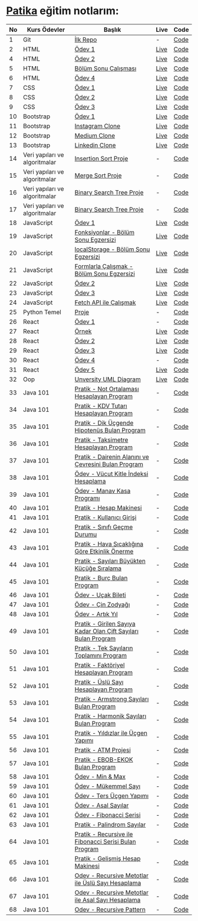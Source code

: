 # [Patika](https://academy.patika.dev/paths) eğitim notlarım:

| No  | Kurs Ödevler                  | Başlık                                                                                                                               | Live                                                                        | Code                                                                                                                |
| --- | ----------------------------- | ------------------------------------------------------------------------------------------------------------------------------------ | --------------------------------------------------------------------------- | ------------------------------------------------------------------------------------------------------------------- |
| 1   | Git                           | [İlk Repo](https://academy.patika.dev/courses/git/odev1)                                                                             | -                                                                           | [Code](https://github.com/ulascan54/patika-edu/tree/main/homework-1)                                                |
| 2   | HTML                          | [Ödev 1](https://academy.patika.dev/courses/html/odev1)                                                                              | [Live](https://ulascan54.github.io/patika-edu/html/hw-1/)                   | [Code](https://github.com/ulascan54/patika-edu/tree/main/html/hw-1)                                                 |
| 4   | HTML                          | [Ödev 2](https://academy.patika.dev/courses/html/odev2)                                                                              | [Live](https://ulascan54.github.io/patika-edu/html/hw-2/)                   | [Code](https://github.com/ulascan54/patika-edu/tree/main/html/hw-2)                                                 |
| 5   | HTML                          | [Bölüm Sonu Çalışması](https://academy.patika.dev/courses/html/bolum-sonu2)                                                          | [Live](https://ulascan54.github.io/patika-edu/html/hw-3/)                   | [Code](https://github.com/ulascan54/patika-edu/tree/main/html/hw-3)                                                 |
| 6   | HTML                          | [Ödev 4](https://academy.patika.dev/courses/html/odev3)                                                                              | [Live](https://ulascan54.github.io/patika-edu/html/hw-4/)                   | [Code](https://github.com/ulascan54/patika-edu/tree/main/html/hw-4)                                                 |
| 7   | CSS                           | [Ödev 1](https://academy.patika.dev/courses/css/odev1)                                                                               | [Live](https://ulascan54.github.io/patika-edu/css/1-hw/)                    | [Code](https://github.com/ulascan54/patika-edu/tree/main/css/1-hw)                                                  |
| 8   | CSS                           | [Ödev 2](https://academy.patika.dev/courses/css/odev2)                                                                               | [Live](https://ulascan54.github.io/patika-edu/css/2-hw/)                    | [Code](https://github.com/ulascan54/patika-edu/tree/main/css/2-hw)                                                  |
| 9   | CSS                           | [Ödev 3](https://academy.patika.dev/courses/css/odev3)                                                                               | [Live](https://ulascan54.github.io/patika-edu/css/3-hw/)                    | [Code](https://github.com/ulascan54/patika-edu/tree/main/css/3-hw)                                                  |
| 10  | Bootstrap                     | [Ödev 1](https://academy.patika.dev/courses/bootstrap/odev1)                                                                         | [Live](https://ulascan54.github.io/patika-edu/bootsrap/hw-1)                | [Code](https://github.com/ulascan54/patika-edu/tree/main/bootsrap/hw-1)                                             |
| 11  | Bootstrap                     | [Instagram Clone](https://academy.patika.dev/courses/bootstrap/odev2)                                                                | [Live](https://ulascan54.github.io/patika-edu/bootsrap/hw-2)                | [Code](https://github.com/ulascan54/patika-edu/tree/main/bootsrap/hw-2)                                             |
| 12  | Bootstrap                     | [Medium Clone](https://academy.patika.dev/courses/bootstrap/klon-calismasi-tek)                                                      | [Live](https://ulascan54.github.io/patika-edu/bootsrap/hw-3)                | [Code](https://github.com/ulascan54/patika-edu/tree/main/bootsrap/hw-3)                                             |
| 13  | Bootstrap                     | [Linkedin Clone](https://academy.patika.dev/courses/bootstrap/odev3)                                                                 | [Live](https://ulascan54.github.io/patika-edu/bootsrap/hw-4)                | [Code](https://github.com/ulascan54/patika-edu/tree/main/bootsrap/hw-4)                                             |
| 14  | Veri yapıları ve algoritmalar | [Insertion Sort Proje](https://academy.patika.dev/courses/veri-yapilari-ve-algoritmalar/insertion-sort-proje)                        | -                                                                           | [Code](https://github.com/ulascan54/patika-edu/tree/main/veri-yapilari-ve-algoritmalar/project-1)                   |
| 15  | Veri yapıları ve algoritmalar | [Merge Sort Proje](https://academy.patika.dev/courses/veri-yapilari-ve-algoritmalar/merge-sort-proje)                                | -                                                                           | [Code](https://github.com/ulascan54/patika-edu/tree/main/veri-yapilari-ve-algoritmalar/project-2)                   |
| 16  | Veri yapıları ve algoritmalar | [Binary Search Tree Proje](https://academy.patika.dev/courses/veri-yapilari-ve-algoritmalar/binary-search-tree-proje)                | -                                                                           | [Code](https://github.com/ulascan54/patika-edu/tree/main/veri-yapilari-ve-algoritmalar/project-3)                   |
| 17  | Veri yapıları ve algoritmalar | [Binary Search Tree Proje](https://academy.patika.dev/courses/veri-yapilari-ve-algoritmalar/binary-search-tree-proje)                | -                                                                           | [Code](https://github.com/ulascan54/patika-edu/tree/main/veri-yapilari-ve-algoritmalar/project-3)                   |
| 18  | JavaScript                    | [Ödev 1](https://academy.patika.dev/courses/javascript/odev1)                                                                        | [Live](https://ulascan54.github.io/patika-edu/js/hw-1)                      | [Code](https://github.com/ulascan54/patika-edu/tree/main/js/hw-1)                                                   |
| 19  | JavaScript                    | [Fonksiyonlar - Bölüm Sonu Egzersizi](https://academy.patika.dev/courses/javascript/fonksiyonlar-bolum-sonu-egzersizi)               | [Live](https://ulascan54.github.io/patika-edu/js/functions-exercise)        | [Code](https://github.com/ulascan54/patika-edu/tree/main/js/functions-exercise)                                     |
| 20  | JavaScript                    | [localStorage - Bölüm Sonu Egzersizi](https://academy.patika.dev/courses/javascript/localstorage-bolum-sonu-egzersizi)               | [Live](https://ulascan54.github.io/patika-edu/js/localStorage-exercise)     | [Code](https://github.com/ulascan54/patika-edu/tree/main/js/localStorage-exercise)                                  |
| 21  | JavaScript                    | [Formlarla Çalışmak - Bölüm Sonu Egzersizi](https://academy.patika.dev/courses/javascript/formlarla-calismak-bolum-sonu-egzersizi)   | [Live](https://ulascan54.github.io/patika-edu/js/form-exercise)             | [Code](https://github.com/ulascan54/patika-edu/tree/main/js/form-exercise)                                          |
| 22  | JavaScript                    | [Ödev 2](https://academy.patika.dev/courses/javascript/odev2)                                                                        | [Live](https://ulascan54.github.io/patika-edu/js/hw-2)                      | [Code](https://github.com/ulascan54/patika-edu/tree/main/js/hw-2)                                                   |
| 23  | JavaScript                    | [Ödev 3](https://academy.patika.dev/courses/javascript/odev3)                                                                        | [Live](https://asian-kitchen-five.vercel.app/)                              | [Code](https://github.com/ulascan54/AsianKitchen)                                                                   |
| 24  | JavaScript                    | [Fetch API ile Çalışmak](https://academy.patika.dev/courses/javascript/fetch-api-ile-calismak)                                       | [Live](https://ulascan54.github.io/patika-edu/js/fetch-exercise)            | [Code](https://github.com/ulascan54/patika-edu/tree/main/js/fetch-exercise)                                         |
| 25  | Python Temel                  | [Proje](https://academy.patika.dev/courses/python-temel/proje)                                                                       | -                                                                           | [Code](https://github.com/ulascan54/patika-edu/blob/main/python-temel/project/project.py)                           |
| 26  | React                         | [Ödev 1](https://academy.patika.dev/courses/react/odev1)                                                                             | -                                                                           | [Code](https://github.com/ulascan54/patika-edu/blob/main/react/projects/1_hw/)                                      |
| 27  | React                         | [Örnek](https://academy.patika.dev/courses/react/contacts-app-bolum-sonu-kazanimlari)                                                | [Live](https://64ad33bf39f10413d29f7b09--rococo-dodol-0a0e70.netlify.app/)  | [Code](https://github.com/ulascan54/patika-edu/blob/main/react/projects/2_hw/)                                      |
| 28  | React                         | [Ödev 2](https://academy.patika.dev/courses/react/odev2)                                                                             | [Live](https://64ad91ebe16a4a217a101bec--glowing-otter-fbe941.netlify.app/) | [Code](https://github.com/ulascan54/patika-edu/blob/main/react/projects/3_hw/)                                      |
| 29  | React                         | [Ödev 3](https://academy.patika.dev/courses/react/odev3)                                                                             | [Live](https://64b2693dbebe496d020a8af7--fancy-faun-30698e.netlify.app/)    | [Code](https://github.com/ulascan54/patika-edu/blob/main/react/projects/4_hw/)                                      |
| 30  | React                         | [Ödev 4](https://academy.patika.dev/courses/react/odev5)                                                                             | -                                                                           | [Code](https://github.com/ulascan54/patika-edu/blob/main/react/projects/5_hw/)                                      |
| 31  | React                         | [Ödev 5](https://academy.patika.dev/courses/react/odev4)                                                                             | [Live](https://www.npmjs.com/package/6hw-buttons-ulas)                      | [Code](https://github.com/ulascan54/patika-edu/blob/main/react/projects/6_hw/)                                      |
| 32  | Oop                           | [Unversity UML Diagram](https://academy.patika.dev/courses/oop/odev-university)                                                      | [Live](https://github.com/ulascan54/patika-edu/blob/main/oop/1hw/hw1.png)   | [Code](https://github.com/ulascan54/patika-edu/blob/main/oop/1hw/)                                                  |
| 33  | Java 101                      | [Pratik - Not Ortalaması Hesaplayan Program](https://academy.patika.dev/courses/java101/pratik-not-ortalamasi)                       | -                                                                           | [Code](https://github.com/ulascan54/patika-edu/blob/main/java_101/homework/src/CalculateNotes/)                     |
| 34  | Java 101                      | [Pratik - KDV Tutarı Hesaplayan Program](https://academy.patika.dev/courses/java101/pratik-kdv-hesaplama)                            | -                                                                           | [Code](https://github.com/ulascan54/patika-edu/blob/main/java_101/homework/src/KdvCalculator/)                      |
| 35  | Java 101                      | [Pratik - Dik Üçgende Hipotenüs Bulan Program](https://academy.patika.dev/courses/java101/pratik-hipotenus-bulma)                    | -                                                                           | [Code](https://github.com/ulascan54/patika-edu/blob/main/java_101/homework/src/RightTriangle/)                      |
| 36  | Java 101                      | [Pratik - Taksimetre Hesaplayan Program](https://academy.patika.dev/courses/java101/pratik-taksimetre)                               | -                                                                           | [Code](https://github.com/ulascan54/patika-edu/blob/main/java_101/homework/src/CalculateTaxi/)                      |
| 37  | Java 101                      | [Pratik - Dairenin Alanını ve Çevresini Bulan Program](https://academy.patika.dev/courses/java101/pratik-daire-alan-cevre)           | -                                                                           | [Code](https://github.com/ulascan54/patika-edu/blob/main/java_101/homework/src/CircleArea/)                         |
| 38  | Java 101                      | [Ödev - Vücut Kitle İndeksi Hesaplama](https://academy.patika.dev/courses/java101/odev-vucut-kitle-hesaplama)                        | -                                                                           | [Code](https://github.com/ulascan54/patika-edu/blob/main/java_101/homework/src/BodyMassIndexCalculation/)           |
| 39  | Java 101                      | [Ödev - Manav Kasa Programı](https://academy.patika.dev/courses/java101/odev-manav-kasa)                                             | -                                                                           | [Code](https://github.com/ulascan54/patika-edu/blob/main/java_101/homework/src/StoreCashRegisterProgram/)           |
| 40  | Java 101                      | [Pratik - Hesap Makinesi](https://academy.patika.dev/courses/java101/pratik-hesap-mak-1)                                             | -                                                                           | [Code](https://github.com/ulascan54/patika-edu/blob/main/java_101/homework/src/Calculator/)                         |
| 41  | Java 101                      | [Pratik - Kullanıcı Girişi](https://academy.patika.dev/courses/java101/pratik-login-1)                                               | -                                                                           | [Code](https://github.com/ulascan54/patika-edu/blob/main/java_101/homework/src/UserLogin/)                          |
| 42  | Java 101                      | [Pratik - Sınıfı Geçme Durumu](https://academy.patika.dev/courses/java101/pratik-sinif-gecme)                                        | -                                                                           | [Code](https://github.com/ulascan54/patika-edu/blob/main/java_101/homework/src/Grades/)                             |
| 43  | Java 101                      | [Pratik - Hava Sıcaklığına Göre Etkinlik Önerme](https://academy.patika.dev/courses/java101/pratik-etkinlik-onerme)                  | -                                                                           | [Code](https://github.com/ulascan54/patika-edu/blob/main/java_101/homework/src/SimpleAirTemperature/)               |
| 44  | Java 101                      | [Pratik - Sayıları Büyükten Küçüğe Sıralama](https://academy.patika.dev/courses/java101/pratik-sayi-siralama)                        | -                                                                           | [Code](https://github.com/ulascan54/patika-edu/blob/main/java_101/homework/src/SimpleSortingNumbers/)               |
| 45  | Java 101                      | [Pratik - Burç Bulan Program](https://academy.patika.dev/courses/java101/pratik-burclar)                                             | -                                                                           | [Code](https://github.com/ulascan54/patika-edu/blob/main/java_101/homework/src/FindHoroscope/)                      |
| 46  | Java 101                      | [Ödev - Uçak Bileti](https://academy.patika.dev/courses/java101/odev-ucak-bileti)                                                    | -                                                                           | [Code](https://github.com/ulascan54/patika-edu/blob/main/java_101/homework/src/Ticket/)                             |
| 47  | Java 101                      | [Ödev - Çin Zodyağı](https://academy.patika.dev/courses/java101/odev-cin-zodyagi)                                                    | -                                                                           | [Code](https://github.com/ulascan54/patika-edu/blob/main/java_101/homework/src/ChineseZodiac/)                      |
| 48  | Java 101                      | [Ödev - Artık Yıl](https://academy.patika.dev/courses/java101/odev-artik-yil)                                                        | -                                                                           | [Code](https://github.com/ulascan54/patika-edu/blob/main/java_101/homework/src/YearCalc/)                           |
| 49  | Java 101                      | [Pratik - Girilen Sayıya Kadar Olan Çift Sayıları Bulan Program](https://academy.patika.dev/courses/java101/pratik-cift-sayi-toplam) | -                                                                           | [Code](https://github.com/ulascan54/patika-edu/blob/main/java_101/homework/src/GetEvenNumber/)                      |
| 50  | Java 101                      | [Pratik - Tek Sayıların Toplamını Program](https://academy.patika.dev/courses/java101/pratik-tek-sayi-toplam)                        | -                                                                           | [Code](https://github.com/ulascan54/patika-edu/blob/main/java_101/homework/src/SumOfOddNumbers/)                    |
| 51  | Java 101                      | [Pratik - Faktöriyel Hesaplayan Program](https://academy.patika.dev/courses/java101/pratik-two-power)                                | -                                                                           | [Code](https://github.com/ulascan54/patika-edu/blob/main/java_101/homework/src/FactorialCalculator/)                |
| 52  | Java 101                      | [Pratik - Üslü Sayı Hesaplayan Program](https://academy.patika.dev/courses/java101/pratik-uslu-sayi)                                 | -                                                                           | [Code](https://github.com/ulascan54/patika-edu/blob/main/java_101/homework/src/ExponentCalculator/)                 |
| 53  | Java 101                      | [Pratik - Armstrong Sayıları Bulan Program](https://academy.patika.dev/courses/java101/pratik-armstrong-1)                           | -                                                                           | [Code](https://github.com/ulascan54/patika-edu/blob/main/java_101/homework/src/ArmstrongNumbers/)                   |
| 54  | Java 101                      | [Pratik - Harmonik Sayıları Bulan Program](https://academy.patika.dev/courses/java101/pratik-harmonic)                               | -                                                                           | [Code](https://github.com/ulascan54/patika-edu/blob/main/java_101/homework/src/Harmonic/)                           |
| 55  | Java 101                      | [Pratik - Yıldızlar ile Üçgen Yapımı](https://academy.patika.dev/courses/java101/pratik-yildiz-ucgen)                                | -                                                                           | [Code](https://github.com/ulascan54/patika-edu/blob/main/java_101/homework/src/Shapes/)                             |
| 56  | Java 101                      | [Pratik - ATM Projesi](https://academy.patika.dev/courses/java101/pratik-atm)                                                        | -                                                                           | [Code](https://github.com/ulascan54/patika-edu/blob/main/java_101/homework/src/Atm/)                                |
| 57  | Java 101                      | [Pratik - EBOB-EKOK Bulan Program](https://academy.patika.dev/courses/java101/pratik-ebob-ekok)                                      | -                                                                           | [Code](https://github.com/ulascan54/patika-edu/blob/main/java_101/homework/src/EbobEkok/)                           |
| 58  | Java 101                      | [Ödev - Min & Max](https://academy.patika.dev/courses/java101/odev-min-max)                                                          | -                                                                           | [Code](https://github.com/ulascan54/patika-edu/blob/main/java_101/homework/src/MinMaxNumbers/)                      |
| 59  | Java 101                      | [Ödev - Mükemmel Sayı](https://academy.patika.dev/courses/java101/odev-mukemmel-sayi)                                                | -                                                                           | [Code](https://github.com/ulascan54/patika-edu/blob/main/java_101/homework/src/PerfectNumber/)                      |
| 60  | Java 101                      | [Ödev - Ters Üçgen Yapımı](https://academy.patika.dev/courses/java101/odev-ters-ucgen)                                               | -                                                                           | [Code](https://github.com/ulascan54/patika-edu/blob/main/java_101/homework/src/InvertedTriangle/)                   |
| 61  | Java 101                      | [Ödev - Asal Sayılar](https://academy.patika.dev/courses/java101/odev-asal-sayi)                                                     | -                                                                           | [Code](https://github.com/ulascan54/patika-edu/blob/main/java_101/homework/src/PrimeNumber/)                        |
| 62  | Java 101                      | [Ödev - Fibonacci Serisi](https://academy.patika.dev/courses/java101/odev-fibo)                                                      | -                                                                           | [Code](https://github.com/ulascan54/patika-edu/blob/main/java_101/homework/src/FibonacciSeries/)                    |
| 63  | Java 101                      | [Pratik - Palindrom Sayılar](https://academy.patika.dev/courses/java101/pratik-palindrom)                                            | -                                                                           | [Code](https://github.com/ulascan54/patika-edu/blob/main/java_101/homework/src/PalindromeNumbers/)                  |
| 64  | Java 101                      | [Pratik - Recursive ile Fibonacci Serisi Bulan Program](https://academy.patika.dev/courses/java101/pratik-fibo-recursive)            | -                                                                           | [Code](https://github.com/ulascan54/patika-edu/blob/main/java_101/homework/src/RecursiveFibonacci/)                 |
| 65  | Java 101                      | [Pratik - Gelişmiş Hesap Makinesi](https://academy.patika.dev/courses/java101/pratik-hesap-mak-2)                                    | -                                                                           | [Code](https://github.com/ulascan54/patika-edu/blob/main/java_101/homework/src/AdvancedCalculator/)                 |
| 66  | Java 101                      | [Odev - Recursive Metotlar ile Üslü Sayı Hesaplama](https://academy.patika.dev/courses/java101/odev-recursive-power)                 | -                                                                           | [Code](https://github.com/ulascan54/patika-edu/blob/main/java_101/homework/src/ExponentiationWithRecursiveMethods/) |
| 67  | Java 101                      | [Odev - Recursive Metotlar ile Asal Sayı Hesaplama](https://academy.patika.dev/courses/java101/odev-recursive-prime)                 | -                                                                           | [Code](https://github.com/ulascan54/patika-edu/blob/main/java_101/homework/src/PrimeNumberWithRecursive/)           |
| 68  | Java 101                      | [Odev - Recursive Pattern](https://academy.patika.dev/courses/java101/odev-recursive-pattern)                                        | -                                                                           | [Code](https://github.com/ulascan54/patika-edu/blob/main/java_101/homework/src/RecursivePattern/)                   |
